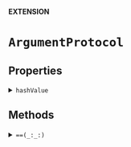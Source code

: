 **EXTENSION**

# `ArgumentProtocol`

## Properties
<details><summary markdown="span"><code>hashValue</code></summary>

```swift
public var hashValue: Int
```

</details>

## Methods
<details><summary markdown="span"><code>==(_:_:)</code></summary>

```swift
public static func == (_ lhs: Self, _ rhs: Self) -> Bool
```

#### Parameters

| Name | Description |
| ---- | ----------- |
| lhs | A value to compare. |
| rhs | Another value to compare. |

</details>